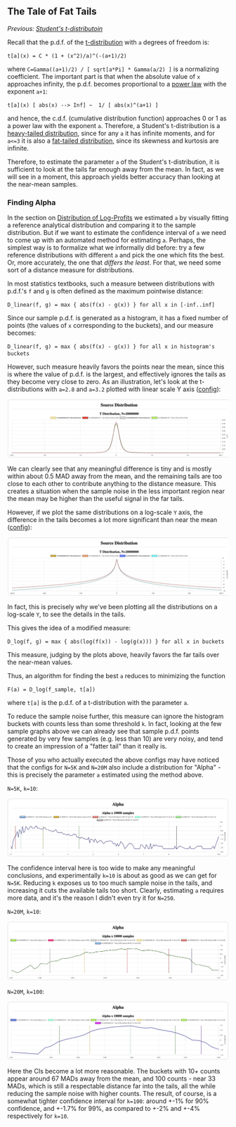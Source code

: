 ## The Tale of Fat Tails

*Previous: [Student's t-distributoin](students.md)*

Recall that the p.d.f. of the [t-distribution] with `a` degrees of freedom is:

```
t[a](x) = C * (1 + (x^2)/a)^(-(a+1)/2)
```

where `C=Gamma((a+1)/2) / [ sqrt[a*Pi] * Gamma(a/2) ]` is a normalizing
coefficient. The important part is that when the absolute value of `x`
approaches infinity, the p.d.f. becomes proportional to a [power law] with the
exponent `a+1`:

```
t[a](x) [ abs(x) --> Inf] ~  1/ [ abs(x)^(a+1) ]
```

and hence, the c.d.f. (cumulative distribution function) approaches 0 or 1 as a
power law with the exponent `a`. Therefore, a Student's t-distribution is a
[heavy-tailed distribution], since for any `a` it has infinite moments, and for
`a<=3` it is also a [fat-tailed distribution], since its skewness and kurtosis
are infinite.

Therefore, to estimate the parameter `a` of the Student's t-distribution, it is
sufficient to look at the tails far enough away from the mean.  In fact, as we
will see in a moment, this approach yields better accuracy than looking at the
near-mean samples.

### Finding Alpha

In the section on [Distribution of Log-Profits] we estimated `a` by visually
fitting a reference analytical distribution and comparing it to the sample
distribution.  But if we want to estimate the confidence interval of `a` we need
to come up with an automated method for estimating `a`. Perhaps, the simplest
way is to formalize what we informally did before: try a few reference
distributions with different `a` and pick the one which fits the best.  Or, more
accurately, the one that _differs the least_. For that, we need some sort of a
distance measure for distributions.

In most statistics textbooks, such a measure between distributions with p.d.f.'s
`f` and `g` is often defined as the maximum pointwise distance:

```
D_linear(f, g) = max { abs(f(x) - g(x)) } for all x in [-inf..inf]
```

Since our sample p.d.f. is generated as a histogram, it has a fixed number of
points (the values of `x` corresponding to the buckets), and our measure
becomes:

```
D_linear(f, g) = max { abs(f(x) - g(x)) } for all x in histogram's buckets
```

However, such measure heavily favors the points near the mean, since this is
where the value of p.d.f. is the largest, and effectively ignores the tails as
they become very close to zero. As an illustration, let's look at the
t-distributions with `a=2.8` and `a=3.2` plotted with linear scale Y axis
([config](assets/t-a28-vs-a32-linear.json)):

![a=3 vs a=10 linear](assets/t-a28-vs-a32-linear.jpeg)

We can clearly see that any meaningful difference is tiny and is mostly within
about 0.5 MAD away from the mean, and the remaining tails are too close to each
other to contribute anything to the distance measure. This creates a situation
when the sample noise in the less important region near the mean may be higher
than the useful signal in the far tails.

However, if we plot the same distributions on a log-scale `Y` axis, the
difference in the tails becomes a lot more significant than near the mean
([config](assets/t-a28-vs-a32-log.json)):

![a=3 vs a=10 linear](assets/t-a28-vs-a32-log.jpeg)

In fact, this is precisely why we've been plotting all the distributions on a
log-scale `Y`, to see the details in the tails.

This gives the idea of a modified measure:

```
D_log(f, g) = max { abs(log(f(x)) - log(g(x))) } for all x in buckets
```

This measure, judging by the plots above, heavily favors the far tails over the
near-mean values.

Thus, an algorithm for finding the best `a` reduces to minimizing the function

```
F(a) = D_log(f_sample, t[a])
```

where `t[a]` is the p.d.f. of a t-distribution with the parameter `a`.

To reduce the sample noise further, this measure can ignore the histogram
buckets with counts less than some threshold `k`. In fact, looking at the few
sample graphs above we can already see that sample p.d.f. points generated by
very few samples (e.g. less than 10) are very noisy, and tend to create an
impression of a "fatter tail" than it really is.

Those of you who actually executed the above configs may have noticed that the
configs for `N=5K` and `N=20M` also include a distribution for "Alpha" - this is
precisely the parameter `a` estimated using the method above.

`N=5K`, `k=10`:

![Alpha distribution for N=5K](assets/t-N-5K-alpha.jpeg)

The confidence interval here is too wide to make any meaningful conclusions, and
experimentally `k=10` is about as good as we can get for `N=5K`.  Reducing `k`
exposes us to too much sample noise in the tails, and increasing it cuts the
available tails too short. Clearly, estimating `a` requires more data, and it's
the reason I didn't even try it for `N=250`.

`N=20M`, `k=10`:

![Alpha distribution for N=20M, k=10](assets/t-N-20M-alpha-i10.jpeg)

`N=20M`, `k=100`:

![Alpha distribution for N=20M, k=100](assets/t-N-20M-alpha-i100.jpeg)

Here the CIs become a lot more reasonable.  The buckets with 10+ counts appear
around 67 MADs away from the mean, and 100 counts - near 33 MADs, which is still
a respectable distance far into the tails, all the while reducing the sample
noise with higher counts. The result, of course, is a somewhat tighter
confidence interval for `k=100`: around +-1% for 90% confidence, and +-1.7% for
99%, as compared to +-2% and +-4% respectively for `k=10`.

[Distribution of Log-Profits]: ../distribution
[t-distribution]: https://en.wikipedia.org/wiki/Student%27s_t-distribution
[power law]: https://en.wikipedia.org/wiki/Power_law
[heavy-tailed distribution]: https://en.wikipedia.org/wiki/Heavy-tailed_distribution
[fat-tailed distribution]: https://en.wikipedia.org/wiki/Fat-tailed_distribution
